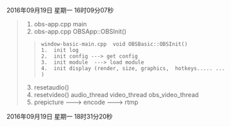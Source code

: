 2016年09月19日 星期一 16时09分07秒

>  1. obs-app.cpp  main 
>  2. obs-app.cpp  OBSApp::OBSInit()
> >     window-basic-main.cpp  void OBSBasic::OBSInit()
> >     1.  init log 
> >     2.  init config ---> get config
> >     3.  init module  ---> load module
> >     4.  init display (render, size, graphics,  hotkeys..... ... )
> >     
> >     
> 3.  resetaudio()
> 4.  resetvideo()
>      audio_thread
>      video_thread
>      obs_video_thread
> 5.  prepicture ---> encode ---> rtmp

 2016年09月19日 星期一 18时31分20秒
>  